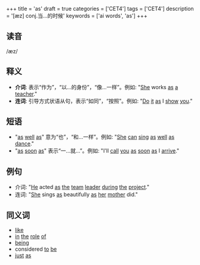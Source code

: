 +++
title = 'as'
draft = true
categories = ['CET4']
tags = ['CET4']
description = '[æz] conj.当…的时候'
keywords = ['ai words', 'as']
+++

## 读音
/æz/

## 释义
- **介词**: 表示“作为”，“以…的身份”，“像…一样”。例如: "[She](/post/she/) works [as](/post/as/) [a](/post/a/) [teacher](/post/teacher/)." 
- **连词**: 引导方式状语从句，表示“如同”，“按照”。例如: "[Do](/post/do/) [it](/post/it/) [as](/post/as/) I [show](/post/show/) [you](/post/you/)."

## 短语
- "[as](/post/as/) [well](/post/well/) [as](/post/as/)" 意为“也”，“和…一样”。例如: "[She](/post/she/) [can](/post/can/) [sing](/post/sing/) [as](/post/as/) [well](/post/well/) [as](/post/as/) [dance](/post/dance/)."
- "[as](/post/as/) [soon](/post/soon/) [as](/post/as/)" 表示“一…就…”。例如: "I'll [call](/post/call/) [you](/post/you/) [as](/post/as/) [soon](/post/soon/) [as](/post/as/) I [arrive](/post/arrive/)."

## 例句
- 介词: "[He](/post/he/) acted [as](/post/as/) [the](/post/the/) [team](/post/team/) [leader](/post/leader/) [during](/post/during/) [the](/post/the/) [project](/post/project/)."
- 连词: "[She](/post/she/) sings [as](/post/as/) beautifully [as](/post/as/) [her](/post/her/) [mother](/post/mother/) did."

## 同义词
- [like](/post/like/)
- [in](/post/in/) [the](/post/the/) [role](/post/role/) [of](/post/of/)
- [being](/post/being/)
- considered [to](/post/to/) [be](/post/be/)
- [just](/post/just/) [as](/post/as/)
